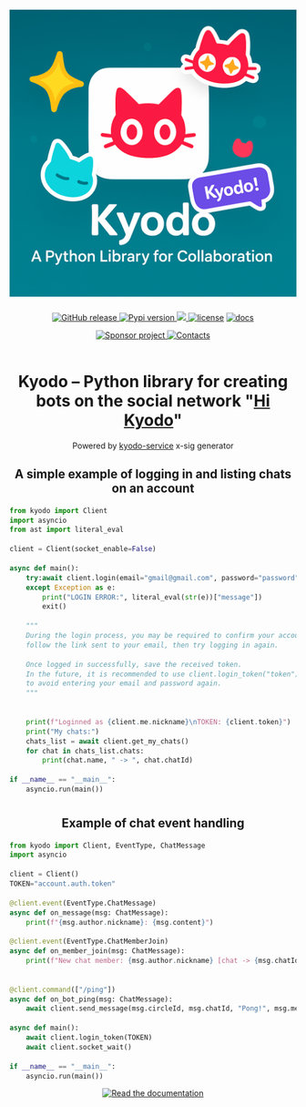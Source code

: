 <body>
 	<h1 align="center">
		<img src="https://github.com/xXxCLOTIxXx/kyodo/blob/main/docs/res/banner.png" alt="kyodo api">
	</h1>
	<p align="center">
	    <a href="https://github.com/xXxCLOTIxXx/kyodo/releases"><img src="https://img.shields.io/github/v/release/xXxCLOTIxXx/kyodo" alt="GitHub release" />
	    <a href="https://pypi.org/project/kyodo/"><img src="https://img.shields.io/pypi/v/kyodo.svg" alt="Pypi version" />
	    <img src="https://img.shields.io/pypi/dm/kyodo"/>
	    <a href="https://github.com/xXxCLOTIxXx/kyodo/blob/main/LICENSE"><img src="https://img.shields.io/badge/License-MIT-yellow.svg" alt="license" /></a>
	    <a href="https://github.com/xXxCLOTIxXx/kyodo/blob/main/docs/index.md"><img src="https://img.shields.io/website?down_message=failing&label=docs&up_color=green&up_message=passing&url=https://github.com/xXxCLOTIxXx/kyodo/blob/main/docs/index.md" alt="docs" /></a>
	</p>
	<div align="center">
		<a href="https://github.com/xXxCLOTIxXx/xXxCLOTIxXx/blob/main/sponsor.md">
			<img src="https://img.shields.io/badge/%D0%A1%D0%BF%D0%BE%D0%BD%D1%81%D0%B8%D1%80%D0%BE%D0%B2%D0%B0%D1%82%D1%8C-Donate-F79B1F?style=for-the-badge&logo=github&logoColor=FF69B4&color=FF69B4" alt="Sponsor project" />
		</a>
		<a href="https://github.com/xXxCLOTIxXx/xXxCLOTIxXx/blob/main/contacts.md">
      		<img src="https://img.shields.io/badge/Контакты-Contacts-F79B1F?style=for-the-badge&amp;logoColor=0077b6&amp;color=0077b6" alt="Contacts"/>
		</a>
	</div>
	<br>
<div align="center">
	
# Kyodo – Python library for creating bots on the social network "[Hi Kyodo](https://hi.kyodo.app/)"

Powered by <a href="https://kyodo-service.onrender.com/">kyodo-service</a> x-sig generator
</a>
</div>

<div align="center">
	
## A simple example of logging in and listing chats on an account
</div>

```python
from kyodo import Client
import asyncio
from ast import literal_eval

client = Client(socket_enable=False)

async def main():
    try:await client.login(email="gmail@gmail.com", password="password")
    except Exception as e:
        print("LOGIN ERROR:", literal_eval(str(e))["message"])
        exit()
    
    """
    During the login process, you may be required to confirm your account — 
    follow the link sent to your email, then try logging in again.

    Once logged in successfully, save the received token.
    In the future, it is recommended to use client.login_token("token") 
    to avoid entering your email and password again.
    """


    print(f"Loginned as {client.me.nickname}\nTOKEN: {client.token}")
    print("My chats:")
    chats_list = await client.get_my_chats()
    for chat in chats_list.chats:
        print(chat.name, " -> ", chat.chatId)

if __name__ == "__main__":
    asyncio.run(main())   
```

<div align="center">

#
## Example of chat event handling
</div>

```python
from kyodo import Client, EventType, ChatMessage
import asyncio

client = Client()
TOKEN="account.auth.token"

@client.event(EventType.ChatMessage)
async def on_message(msg: ChatMessage):
    print(f"{msg.author.nickname}: {msg.content}")

@client.event(EventType.ChatMemberJoin)
async def on_member_join(msg: ChatMessage):
    print(f"New chat member: {msg.author.nickname} [chat -> {msg.chatId}]")


@client.command(["/ping"])
async def on_bot_ping(msg: ChatMessage):
    await client.send_message(msg.circleId, msg.chatId, "Pong!", msg.messageId)

async def main():
    await client.login_token(TOKEN)
    await client.socket_wait()

if __name__ == "__main__":
    asyncio.run(main())
```

<div align="center">
	<a href="https://github.com/xXxCLOTIxXx/kyodo/blob/main/docs/index.md">
		<img src="https://readme-typing-svg.demolab.com?font=Fira+Code&size=14&duration=1&pause=31&color=3DACF7&random=false&width=195&lines=Read+the+documentation" alt="Read the documentation"/>
	</a>
</div>
</body>
